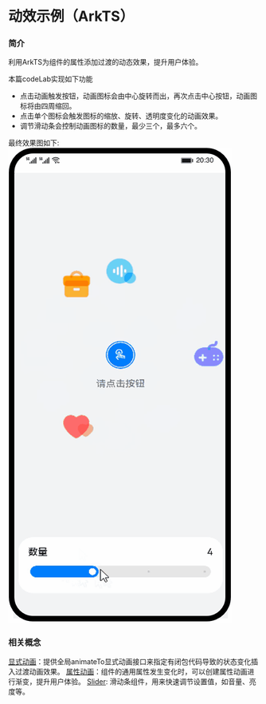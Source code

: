 # 动效示例（ArkTS）
### 简介
利用ArkTS为组件的属性添加过渡的动态效果，提升用户体验。

本篇codeLab实现如下功能
- 点击动画触发按钮，动画图标会由中心旋转而出，再次点击中心按钮，动画图标将由四周缩回。
- 点击单个图标会触发图标的缩放、旋转、透明度变化的动画效果。
- 调节滑动条会控制动画图标的数量，最少三个，最多六个。

最终效果图如下:
![image](screenshots/animation.gif)

### 相关概念 

[显式动画](https://developer.harmonyos.com/cn/docs/documentation/doc-references/ts-explicit-animation-0000001281480722)：提供全局animateTo显式动画接口来指定有闭包代码导致的状态变化插入过渡动画效果。
[属性动画](https://developer.harmonyos.com/cn/docs/documentation/doc-references/ts-animatorproperty-0000001333321185)：组件的通用属性发生变化时，可以创建属性动画进行渐变，提升用户体验。
[Slider](https://developer.harmonyos.com/cn/docs/documentation/doc-references/ts-basic-components-slider-0000001281201142):  滑动条组件，用来快速调节设置值，如音量、亮度等。